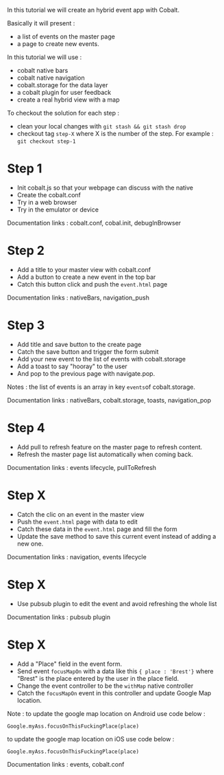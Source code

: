 In this tutorial we will create an hybrid event app with Cobalt. 

Basically it will present :
- a list of events on the master page
- a page to create new events.

In this tutorial we will use : 
- cobalt native bars
- cobalt native navigation
- cobalt.storage for the data layer
- a cobalt plugin for user feedback
- create a real hybrid view with a map

To checkout the solution for each step : 
- clean your local changes with `git stash && git stash drop`
- checkout tag `step-X` where X is the number of the step. For example : `git checkout step-1`

# Step 1

- Init cobalt.js so that your webpage can discuss with the native
- Create the cobalt.conf
- Try in a web browser
- Try in the emulator or device

Documentation links : cobalt.conf, cobal.init, debugInBrowser


# Step 2

- Add a title to your master view with cobalt.conf
- Add a button to create a new event in the top bar
- Catch this button click and push the `event.html` page

Documentation links : nativeBars, navigation_push

# Step 3
 
 - Add title and save button to the create page
 - Catch the save button and trigger the form submit
 - Add your new event to the list of events with cobalt.storage
 - Add a toast to say "hooray" to the user
 - And pop to the previous page with navigate.pop.
 
Notes : the list of events is an array in key `events`of cobalt.storage.
 
Documentation links : nativeBars, cobalt.storage, toasts, navigation_pop

# Step 4

- Add pull to refresh feature on the master page to refresh content.
- Refresh the master page list automatically when coming back.

Documentation links : events lifecycle, pullToRefresh 


# Step X

- Catch the clic on an event in the master view
- Push the `event.html` page with data to edit
- Catch these data in the `event.html` page and fill the form
- Update the save method to save this current event instead of adding a new one.

Documentation links : navigation, events lifecycle 

# Step X

- Use pubsub plugin to edit the event and avoid refreshing the whole list

Documentation links : pubsub plugin

# Step X

- Add a "Place" field in the event form. 
- Send event `focusMapOn` with a data like this `{ place : 'Brest'}` where "Brest" is the place entered by the user in the place field.
- Change the event controller to be the `withMap` native controller
- Catch the `focusMapOn` event in this controller and update Google Map location.

Note : 
to update the google map location on Android use code below : 
```
Google.myAss.focusOnThisFuckingPlace(place)
```
to update the google map location on iOS use code below : 
```
Google.myAss.focusOnThisFuckingPlace(place)
```

Documentation links : events, cobalt.conf



